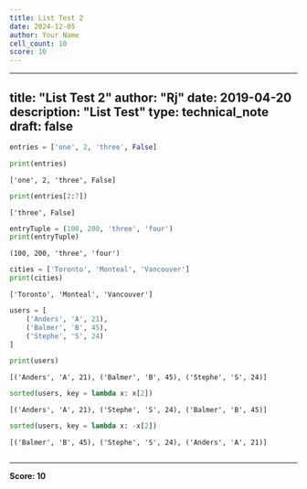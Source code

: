```yaml
---
title: List Test 2
date: 2024-12-05
author: Your Name
cell_count: 10
score: 10
---
```


---
title: "List Test 2"
author: "Rj"
date: 2019-04-20
description: "List Test"
type: technical_note
draft: false
---

```python
entries = ['one', 2, 'three', False]
```


```python
print(entries)
```

    ['one', 2, 'three', False]



```python
print(entries[2:7])
```

    ['three', False]



```python
entryTuple = (100, 200, 'three', 'four')
print(entryTuple)
```

    (100, 200, 'three', 'four')



```python
cities = ['Toronto', 'Monteal', 'Vancouver']
print(cities)
```

    ['Toronto', 'Monteal', 'Vancouver']



```python
users = [
    ('Anders', 'A', 21),
    ('Balmer', 'B', 45),
    ('Stephe', 'S', 24)
]

print(users)
```

    [('Anders', 'A', 21), ('Balmer', 'B', 45), ('Stephe', 'S', 24)]



```python
sorted(users, key = lambda x: x[2])
```




    [('Anders', 'A', 21), ('Stephe', 'S', 24), ('Balmer', 'B', 45)]




```python
sorted(users, key = lambda x: -x[2])
```




    [('Balmer', 'B', 45), ('Stephe', 'S', 24), ('Anders', 'A', 21)]




```python

```


---
**Score: 10**
